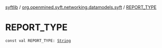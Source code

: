 [syftlib](../index.md) / [org.openmined.syft.networking.datamodels.syft](index.md) / [REPORT_TYPE](./-r-e-p-o-r-t_-t-y-p-e.md)

# REPORT_TYPE

`const val REPORT_TYPE: `[`String`](https://kotlinlang.org/api/latest/jvm/stdlib/kotlin/-string/index.html)